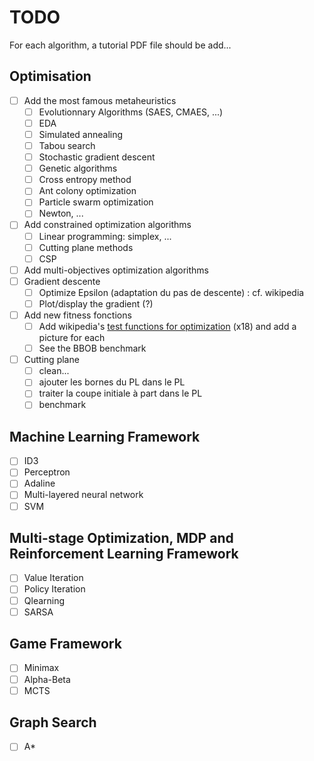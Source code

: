 # TODO

For each algorithm, a tutorial PDF file should be add...

## Optimisation

- [ ] Add the most famous metaheuristics
    - [ ] Evolutionnary Algorithms (SAES, CMAES, ...)
    - [ ] EDA
    - [ ] Simulated annealing
    - [ ] Tabou search
    - [ ] Stochastic gradient descent
    - [ ] Genetic algorithms
    - [ ] Cross entropy method
    - [ ] Ant colony optimization
    - [ ] Particle swarm optimization
    - [ ] Newton, ...
- [ ] Add constrained optimization algorithms
    - [ ] Linear programming: simplex, ...
    - [ ] Cutting plane methods
    - [ ] CSP
- [ ] Add multi-objectives optimization algorithms
- [ ] Gradient descente
    - [ ] Optimize Epsilon (adaptation du pas de descente) : cf. wikipedia
    - [ ] Plot/display the gradient (?)
- [ ] Add new fitness fonctions
    - [ ] Add wikipedia's [test functions for optimization](http://en.wikipedia.org/wiki/Test_functions_for_optimization) (x18) and add a picture for each
    - [ ] See the BBOB benchmark
- [ ] Cutting plane
    - [ ] clean...
    - [ ] ajouter les bornes du PL dans le PL
    - [ ] traiter la coupe initiale à part dans le PL
    - [ ] benchmark

## Machine Learning Framework

- [ ] ID3
- [ ] Perceptron
- [ ] Adaline
- [ ] Multi-layered neural network
- [ ] SVM

## Multi-stage Optimization, MDP and Reinforcement Learning Framework

- [ ] Value Iteration
- [ ] Policy Iteration
- [ ] Qlearning
- [ ] SARSA

## Game Framework

- [ ] Minimax
- [ ] Alpha-Beta
- [ ] MCTS

## Graph Search

- [ ] A*
